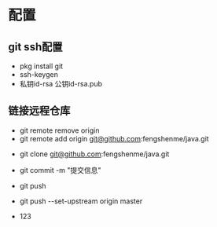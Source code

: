 # 配置

## git ssh配置
- pkg install git 
- ssh-keygen 
- 私钥id-rsa 公钥id-rsa.pub 
## 链接远程仓库
- git remote remove origin
- git remote add origin git@github.com:fengshenme/java.git

<!-- 克隆仓库 -->
- git clone git@github.com:fengshenme/java.git
<!-- 提交到本地仓库 -->
- git commit -m "提交信息"
<!-- 推送远程仓库 -->
- git push 
- git push --set-upstream origin master



- 123

